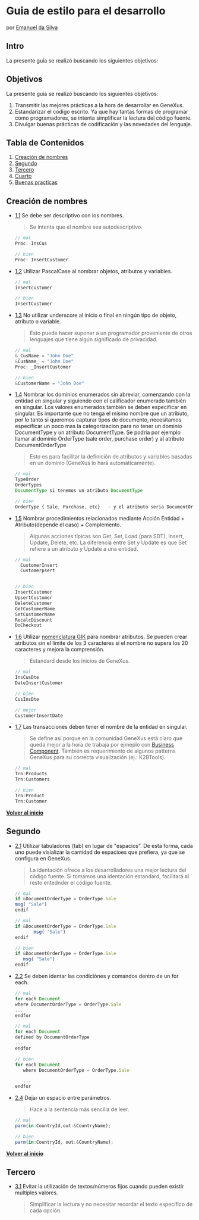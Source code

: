 # Guia de estilo para el desarrollo
por [Emanuel da Silva](https://www.linkedin.com/in/emanuel-da-silva-5487a72a9/)

## Intro
La presente guía se realizó buscando los siguientes objetivos:

## Objetivos
La presente guía se realizó buscando los siguientes objetivos:

  1. Transmitir las mejores prácticas a la hora de desarrollar en GeneXus.
  1. Estandarizar el código escrito. Ya que hay tantas formas de programar como programadores, se intenta simplificar la lectura del código fuente.
  1. Divulgar buenas prácticas de codificación y las novedades del lenguaje.

## Tabla de Contenidos

  1. [Creación de nombres](#Creación-de-nombres)
  1. [Segundo](#dominios-enumerados)
  1. [Tercero](#identación-y-espaciado)
  1. [Cuarto](#structured-data-types)
  1. [Buenas practicas](#structured-data-types)


## Creación de nombres

  <a name="naming--descriptive"></a><a name="1.1"></a>
  - [1.1](#naming--descriptive) Se debe ser descriptivo con los nombres.
	> Se intenta que el nombre sea autodescriptivo.

    ```javascript
    // mal
    Proc: InsCus

    // bien
    Proc: InsertCustomer
    ```

  <a name="naming--PascalCase"></a><a name="1.2"></a>
  - [1.2](#naming--PascalCase) Utilizar PascalCase al nombrar objetos, atributos y variables.

    ```javascript
    // mal
    insertcustomer

    // bien
    InsertCustomer
    ```

  <a name="naming--leading-underscore"></a><a name="1.3"></a>
  - [1.3](#naming--leading-underscore) No utilizar underscore al inicio o final en ningún tipo de objeto, atributo o variable.
    > Esto puede hacer suponer a un programador proveniente de otros lenguajes que tiene algún significado de privacidad.

    ```javascript
    // mal
    &_CusName = "John Doe"
    &CusName_ = "John Doe"
    Proc: _InsertCustomer

    // bien
    &CustomerName = "John Doe"
    ```

  <a name="naming-enums"></a><a name="1.4"></a>
  - [1.4](#naming-enums) Nombrar los dominios enumerados sin abreviar, comenzando con la entidad en singular y siguiendo con el calificador enumerado también en singular. Los valores enumerados también se deben especificar en singular. Es importante que no tenga el mismo nombre que un atributo, por lo tanto si queremos capturar tipos de documento, necesitamos especificar un poco mas la categorizacion para no tener un dominio DocumentType y un atributo DocumentType. Se podria por ejemplo llamar al dominio OrderType (sale order, purchase order) y al atributo DocumentOrderType
	> Esto es para facilitar la definición de atributos y variables basadas en un dominio (GeneXus lo hará automáticamente).

    ```javascript
    // mal
    TypeOrder
    OrderTypes
    DocumentType si tenemos un atributo DocumentType 

    // bien
    OrderType { Sale, Purchase, etc}   - y el atributo seria DocumentOrderType
    ```

  <a name="naming-procs"></a><a name="1.5"></a>
  - [1.5](#naming-procs) Nombrar procedimientos relacionados mediante Acción Entidad + Atributo(depende el caso) + Complemento.
	> Algunas acciones típicas son Get, Set, Load (para SDT), Insert, Update, Delete, etc. La diferencia entre Set y Update es que Set refiere a un atributo y Update a una entidad.

    ```javascript
    // mal
      CustomerInsert
      Customerpsert
    

    // bien
	InsertCustomer
	UpsertCustomer
	DeleteCustomer
	GetCustomerName
	SetCustomerName
	RecalcDiscount
	DoCheckout
	```

  <a name="naming-gik"></a><a name="1.6"></a>
  - [1.6](#naming-gik) Utilizar [nomenclatura GIK](http://wiki.genexus.com/commwiki/servlet/wiki?1872,GIK) para nombrar atributos. Se pueden crear atributos sin el límite de los 3 caracteres si el nombre no supera los 20 caracteres y mejora la comprensión.
	> Estandard desde los inicios de GeneXus.

    ```javascript
    // mal
    InsCusDte
    DateInsertCustomer

    // bien
    CusInsDte

    // mejor
    CustomerInsertDate
	```

  <a name="naming-trns"></a><a name="1.7"></a>
  - [1.7](#naming-trns) Las transacciones deben tener el nombre de la entidad en singular.
	> Se define así porque en la comunidad GeneXus está claro que queda mejor a la hora de trabaja por ejmeplo con [Business Component](http://wiki.genexus.com/commwiki/servlet/wiki?5846,Toc%3ABusiness+Component). También es requerimiento de algunos patterns GeneXus para su correcta visualización (ej.: K2BTools).

    ```javascript
    // mal
    Trn:Products
    Trn:Customers

    // bien
    Trn:Product
    Trn:Customer
	```

**[Volver al inicio](#tabla-de-contenidos)**

## Segundo
  <a name="whitespace-tab"></a><a name="2.1"></a>
  - [2.1](#whitespace-tab) Utilizar tabuladores (tab) en lugar de "espacios". De esta forma, cada uno puede visializar la cantidad de espacioes que prefiera, ya que se configura en GeneXus.
    > La identación ofrece a los desarrolladores una mejor lectura del código fuente. Si tomamos una identación estandard, facilitará al resto entednder el código fuente.

	 ```javascript
    // mal
    if &DocumentOrderType = OrderType.Sale
    msg( "Sale")
    endif

    // mal
    if &DocumentOrderType = OrderType.Sale
    		msg( "Sale")
    endif

    // bien
    if &DocumentOrderType = OrderType.Sale
        msg( "Sale")
    endif
    ```

  <a name="whitespace-where"></a><a name="2.2"></a>
  - [2.2](#whitespace-where) Se deben identar las condiciónes y comandos dentro de un for each.

	 ```javascript
    // mal
    for each Document
    where DocumentOrderType = OrderType.Sale
    ...
    endfor

    // mal
    for each Document
    defined by DocumentOrderType
    ...
    endfor

    // bien
    for each Document
        where DocumentOrderType = OrderType.Sale

        ...
    endfor
    ```
 
  <a name="whitespace-parms"></a><a name="2.4"></a>
  - [2.4](#whitespace-parms) Dejar un espacio entre parámetros.

	> Hace a la sentencia más sencilla de leer.

	 ```javascript
    // mal
    parm(in:CountryId,out:&CountryName);

    // bien
    parm(in:CountryId, out:&CountryName);

    ```

**[Volver al inicio](#tabla-de-contenidos)**

## Tercero
  <a name="enums-use"></a><a name="3.1"></a>
  - [3.1](#enums-use) Evitar la utilización de textos/números fijos cuando pueden existir multiples valores.
    > Simplificar la lectura y no necesitar recordar el texto específico de cada opción.

    ```javascript

